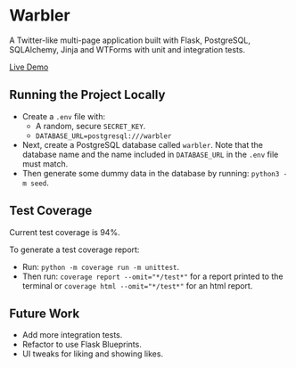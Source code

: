 # Warbler
A Twitter-like multi-page application built with Flask, PostgreSQL, SQLAlchemy, Jinja and WTForms with unit and integration tests.

[Live Demo](https://mattfergoda-warbler.onrender.com/)

## Running the Project Locally
- Create a `.env` file with:
    - A random, secure `SECRET_KEY`.
    - `DATABASE_URL=postgresql:///warbler`
- Next, create a PostgreSQL database called `warbler`. Note that the database name and the name included in `DATABASE_URL` in the `.env` file must match.
- Then generate some dummy data in the database by running: `python3 -m seed`.

## Test Coverage
Current test coverage is 94%.

To generate a test coverage report:

- Run: `python -m coverage run -m unittest`. 
- Then run: `coverage report --omit="*/test*"` for a report printed to the terminal or `coverage html --omit="*/test*"` for an html report.

## Future Work
- Add more integration tests.
- Refactor to use Flask Blueprints.
- UI tweaks for liking and showing likes.
